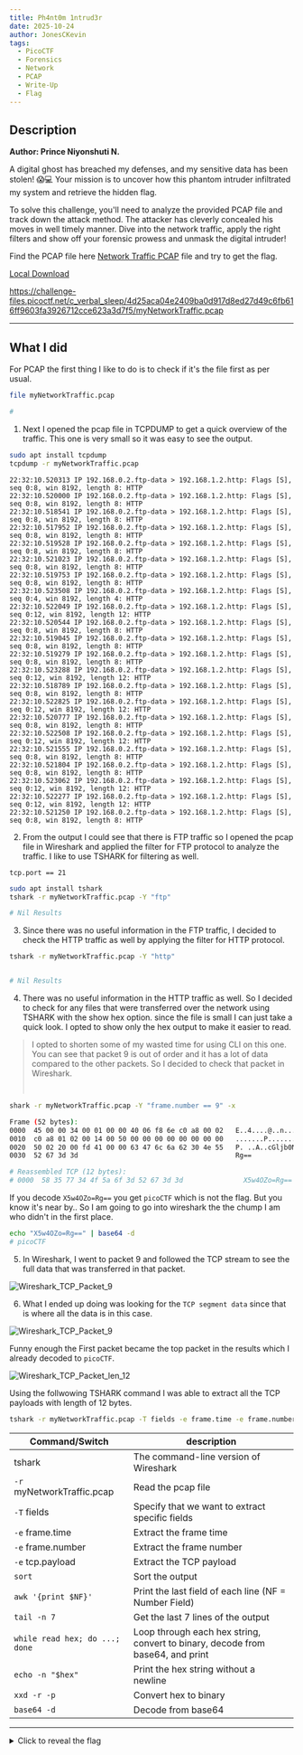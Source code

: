 ```yaml
---
title: Ph4nt0m 1ntrud3r
date: 2025-10-24
author: JonesCKevin
tags:
  - PicoCTF
  - Forensics
  - Network
  - PCAP
  - Write-Up
  - Flag
---
```


## Description

**Author: Prince Niyonshuti N.**

A digital ghost has breached my defenses, and my sensitive data has been stolen! 😱💻 Your mission is to uncover how this phantom intruder infiltrated my system and retrieve the hidden flag.  

To solve this challenge, you'll need to analyze the provided PCAP file and track down the attack method. The attacker has cleverly concealed his moves in well timely manner. Dive into the network traffic, apply the right filters and show off your forensic prowess and unmask the digital intruder!  

Find the PCAP file here [Network Traffic PCAP](myNetworkTraffic.pcap) file and try to get the flag.


[Local Download](myNetworkTraffic.pcap)

<https://challenge-files.picoctf.net/c_verbal_sleep/4d25aca04e2409ba0d917d8ed27d49c6fb616ff9603fa3926712cce623a3d7f5/myNetworkTraffic.pcap>

---

## What I did

For PCAP the first thing I like to do is to check if it's the file first as per usual.

```bash
file myNetworkTraffic.pcap

# 
```

1. Next I opened the pcap file in TCPDUMP to get a quick overview of the traffic. This one is very small so it was easy to see the output.

```bash
sudo apt install tcpdump
tcpdump -r myNetworkTraffic.pcap
```

```log
22:32:10.520313 IP 192.168.0.2.ftp-data > 192.168.1.2.http: Flags [S], seq 0:8, win 8192, length 8: HTTP
22:32:10.520000 IP 192.168.0.2.ftp-data > 192.168.1.2.http: Flags [S], seq 0:8, win 8192, length 8: HTTP
22:32:10.518541 IP 192.168.0.2.ftp-data > 192.168.1.2.http: Flags [S], seq 0:8, win 8192, length 8: HTTP
22:32:10.517952 IP 192.168.0.2.ftp-data > 192.168.1.2.http: Flags [S], seq 0:8, win 8192, length 8: HTTP
22:32:10.519528 IP 192.168.0.2.ftp-data > 192.168.1.2.http: Flags [S], seq 0:8, win 8192, length 8: HTTP
22:32:10.521023 IP 192.168.0.2.ftp-data > 192.168.1.2.http: Flags [S], seq 0:8, win 8192, length 8: HTTP
22:32:10.519753 IP 192.168.0.2.ftp-data > 192.168.1.2.http: Flags [S], seq 0:8, win 8192, length 8: HTTP
22:32:10.523508 IP 192.168.0.2.ftp-data > 192.168.1.2.http: Flags [S], seq 0:4, win 8192, length 4: HTTP
22:32:10.522049 IP 192.168.0.2.ftp-data > 192.168.1.2.http: Flags [S], seq 0:12, win 8192, length 12: HTTP
22:32:10.520544 IP 192.168.0.2.ftp-data > 192.168.1.2.http: Flags [S], seq 0:8, win 8192, length 8: HTTP
22:32:10.519045 IP 192.168.0.2.ftp-data > 192.168.1.2.http: Flags [S], seq 0:8, win 8192, length 8: HTTP
22:32:10.519279 IP 192.168.0.2.ftp-data > 192.168.1.2.http: Flags [S], seq 0:8, win 8192, length 8: HTTP
22:32:10.523288 IP 192.168.0.2.ftp-data > 192.168.1.2.http: Flags [S], seq 0:12, win 8192, length 12: HTTP
22:32:10.518789 IP 192.168.0.2.ftp-data > 192.168.1.2.http: Flags [S], seq 0:8, win 8192, length 8: HTTP
22:32:10.522825 IP 192.168.0.2.ftp-data > 192.168.1.2.http: Flags [S], seq 0:12, win 8192, length 12: HTTP
22:32:10.520777 IP 192.168.0.2.ftp-data > 192.168.1.2.http: Flags [S], seq 0:8, win 8192, length 8: HTTP
22:32:10.522508 IP 192.168.0.2.ftp-data > 192.168.1.2.http: Flags [S], seq 0:12, win 8192, length 12: HTTP
22:32:10.521555 IP 192.168.0.2.ftp-data > 192.168.1.2.http: Flags [S], seq 0:8, win 8192, length 8: HTTP
22:32:10.521804 IP 192.168.0.2.ftp-data > 192.168.1.2.http: Flags [S], seq 0:8, win 8192, length 8: HTTP
22:32:10.523062 IP 192.168.0.2.ftp-data > 192.168.1.2.http: Flags [S], seq 0:12, win 8192, length 12: HTTP
22:32:10.522277 IP 192.168.0.2.ftp-data > 192.168.1.2.http: Flags [S], seq 0:12, win 8192, length 12: HTTP
22:32:10.521250 IP 192.168.0.2.ftp-data > 192.168.1.2.http: Flags [S], seq 0:8, win 8192, length 8: HTTP
```

2. From the output I could see that there is FTP traffic so I opened the pcap file in Wireshark and applied the filter for FTP protocol to analyze the traffic. I like to use TSHARK for filtering as well.

```wireshark
tcp.port == 21
```

```bash
sudo apt install tshark
tshark -r myNetworkTraffic.pcap -Y "ftp"

# Nil Results
```

3. Since there was no useful information in the FTP traffic, I decided to check the HTTP traffic as well by applying the filter for HTTP protocol.

```bash
tshark -r myNetworkTraffic.pcap -Y "http"


# Nil Results
```

4. There was no useful information in the HTTP traffic as well. So I decided to check for any files that were transferred over the network using TSHARK with the show hex option. since the file is small I can just take a quick look. I opted to show only the hex output to make it easier to read. 

> I opted to shorten some of my wasted time for using CLI on this one. You can see that packet 9 is out of order and it has a lot of data compared to the other packets. So I decided to check that packet in Wireshark.
> ```tshark -r myNetworkTraffic.pcap -Y "frame.number == 9" -x
>
>

```bash
shark -r myNetworkTraffic.pcap -Y "frame.number == 9" -x
```
```bash
Frame (52 bytes):
0000  45 00 00 34 00 01 00 00 40 06 f8 6e c0 a8 00 02   E..4....@..n....
0010  c0 a8 01 02 00 14 00 50 00 00 00 00 00 00 00 00   .......P........
0020  50 02 20 00 fd 41 00 00 63 47 6c 6a 62 30 4e 55   P. ..A..cGljb0NU
0030  52 67 3d 3d                                       Rg==

# Reassembled TCP (12 bytes):
# 0000  58 35 77 34 4f 5a 6f 3d 52 67 3d 3d               X5w4OZo=Rg==
```

If you decode `X5w4OZo=Rg==` you get `picoCTF` which is not the flag. But you know it's near by.. So I am going to go into wireshark the the chump I am who didn't in the first place.

```bash
echo "X5w4OZo=Rg==" | base64 -d
# picoCTF
```

5. In Wireshark, I went to packet 9 and followed the TCP stream to see the full data that was transferred in that packet.

![Wireshark_TCP_Packet_9](1.png)

6. What I ended up doing was looking for the `TCP segment data` since that is where all the data is in this case.

![Wireshark_TCP_Packet_9](2.png)

Funny enough the First packet became the top packet in the results which I already decoded to `picoCTF`.

![Wireshark_TCP_Packet_len_12](3.png)

Using the follwowing TSHARK command I was able to extract all the TCP payloads with length of 12 bytes.

```bash
tshark -r myNetworkTraffic.pcap -T fields -e frame.time -e frame.number -e tcp.payload | sort | awk '{print $NF}' | tail -n 7 | while read hex; do echo -n "$hex" | xxd -r -p | base64 -d; done; echo
```

| Command/Switch                 | description                                                                    |
| ------------------------------ | ------------------------------------------------------------------------------ |
| tshark                         | The command-line version of Wireshark                                          |
| `-r` myNetworkTraffic.pcap     | Read the pcap file                                                             |
| `-T` fields                    | Specify that we want to extract specific fields                                |
| `-e` frame.time                | Extract the frame time                                                         |
| `-e` frame.number              | Extract the frame number                                                       |
| `-e` tcp.payload               | Extract the TCP payload                                                        |
| `sort`                         | Sort the output                                                                |
| `awk '{print $NF}'`            | Print the last field of each line (NF = Number Field)                          |
| `tail -n 7`                    | Get the last 7 lines of the output                                             |
| `while read hex; do ...; done` | Loop through each hex string, convert to binary, decode from base64, and print |
| `echo -n "$hex"`               | Print the hex string without a newline                                         |
| `xxd -r -p`                    | Convert hex to binary                                                          |
| `base64 -d`                    | Decode from base64                                                             |

---

<details>
<summary> Click to reveal the flag </summary>

```bash
  63476c6a62304e5552673d3d  : picoCTF
  657a46305833633063773d3d  : {1t_w4s
  626e52666447673064413d3d  : nt_th4t
  587a4d3063336c6664413d3d  : _34sy_t
  596d68664e484a664f413d3d  : bh_4r_8
  5a5445775a54677a4f513d3d  : e10e839
  66513d3d                  : }
```

<details>
<summary>Click to reveal the final flag</summary>

```flag
picoCTF{1t_w4snt_th4t_34sy_tbh_4r_8e10e839}
```

</details>

---

### Extra Resource:

If you are up for cheating you can use this online tool to extract LSB data:  
<https://www.aperisolve.com/>
